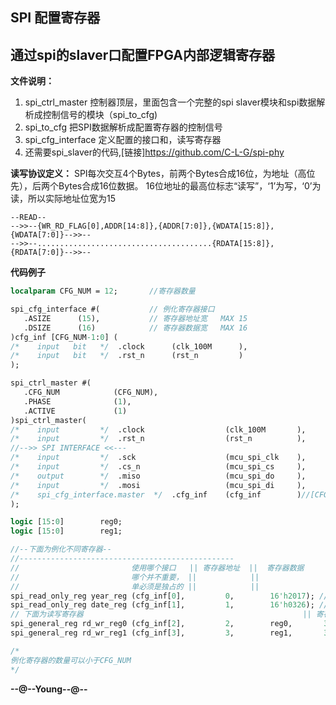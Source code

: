 ## SPI 配置寄存器
**通过spi的slaver口配置FPGA内部逻辑寄存器**
---
 **文件说明：**
 1. spi_ctrl_master 控制器顶层，里面包含一个完整的spi slaver模块和spi数据解析成控制信号的模块（spi_to_cfg)
 2. spi_to_cfg 把SPI数据解析成配置寄存器的控制信号
 3. spi_cfg_interface 定义配置的接口和，读写寄存器
 4. 还需要spi_slaver的代码,[链接]<https://github.com/C-L-G/spi-phy>


 **读写协议定义：**
SPI每次交互4个Bytes，前两个Bytes合成16位，为地址（高位先），后两个Bytes合成16位数据。
16位地址的最高位标志“读写”，‘1’为写，‘0’为读，所以实际地址位宽为15
```
--READ--
-->>--{WR_RD_FLAG[0],ADDR[14:8]},{ADDR[7:0]},{WDATA[15:8]},{WDATA[7:0]}-->>--
-->>--.......................................{RDATA[15:8]},{RDATA[7:0]}-->>--
```

 **代码例子**

 ```systemverilog
 localparam CFG_NUM = 12;       //寄存器数量

 spi_cfg_interface #(           // 例化寄存器接口
    .ASIZE      (15),           // 寄存器地址宽   MAX 15
    .DSIZE      (16)            // 寄存器数据宽   MAX 16
)cfg_inf [CFG_NUM-1:0] (
/*    input   bit   */  .clock      (clk_100M      ),
/*    input   bit   */  .rst_n      (rst_n         )
);

 spi_ctrl_master #(
    .CFG_NUM            (CFG_NUM),
    .PHASE              (1),
    .ACTIVE             (1)
)spi_ctrl_master(
/*    input         */  .clock                  (clk_100M       ),
/*    input         */  .rst_n                  (rst_n          ),
//-->> SPI INTERFACE <<---
/*    input         */  .sck                    (mcu_spi_clk    ),
/*    input         */  .cs_n                   (mcu_spi_cs     ),
/*    output        */  .miso                   (mcu_spi_do     ),
/*    input         */  .mosi                   (mcu_spi_di     ),
/*    spi_cfg_interface.master  */  .cfg_inf    (cfg_inf        )//[CFG_NUM-1:0] 这行关键
);

logic [15:0]        reg0;
logic [15:0]        reg1;

//--下面为例化不同寄存器--
//------------------------------------------------
//                         使用哪个接口   || 寄存器地址  ||  寄存器数据  
//                         哪个并不重要， ||            ||                  
//                         单必须是独占的 ||            ||                                 
spi_read_only_reg year_reg (cfg_inf[0],         0,        16'h2017); //只读寄存器 标识年
spi_read_only_reg date_reg (cfg_inf[1],         1,        16'h0326); //只读寄存器 标识日期
// 下面为读写寄存器                                                 || 寄存器默认值
spi_general_reg rd_wr_reg0 (cfg_inf[2],         2,        reg0,       32'h0000_0000);
spi_general_reg rd_wr_reg1 (cfg_inf[3],         3,        reg1,       32'h0000_0000);

/*
例化寄存器的数量可以小于CFG_NUM
*/
 ```

 **--@--Young--@--**

